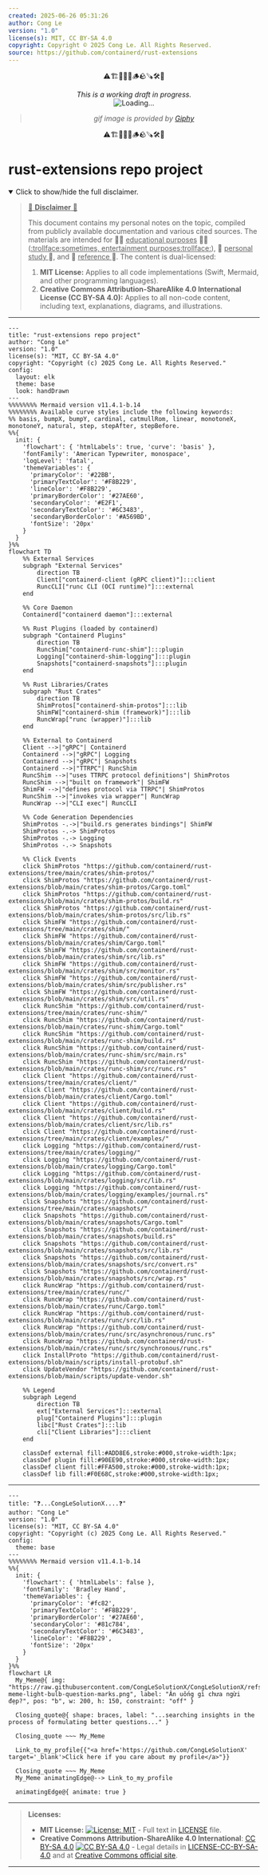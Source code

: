 ```yaml
---
created: 2025-06-26 05:31:26
author: Cong Le
version: "1.0"
license(s): MIT, CC BY-SA 4.0
copyright: Copyright © 2025 Cong Le. All Rights Reserved.
source: https://github.com/containerd/rust-extensions
---
```


<div align="center">
  <p>⚠️🏗️🚧🦺🧱🪵🪨🪚🛠️👷</p>
  <i>This is a working draft in progress.</i>
  <br/>
  <img alt="Loading…" src="https://media1.giphy.com/media/v1.Y2lkPTc5MGI3NjExcGFqMGFhN2NraXc4Z251bGU0NTQ4ajFha2pnNTB5YXQ4emFybWliZyZlcD12MV9pbnRlcm5hbF9naWZfYnlfaWQmY3Q9Zw/y1MLeSPFMuMrmNMBLN/giphy.gif"/>
  <br/>
  <blockquote>
	  <i>gif image is provided by <a href="https://giphy.com">Giphy</a></i>
  </blockquote>
  <p>⚠️🏗️🚧🦺🧱🪵🪨🪚🛠️👷</p>

</div>


# rust-extensions repo project
<details open>
<summary>Click to show/hide the full disclaimer.</summary>
   
> <ins>📢 **Disclaimer** 🚨</ins>
>
> This document contains my personal notes on the topic,
> compiled from publicly available documentation and various cited sources.
> The materials are intended for 👨‍🎓 <ins>educational purposes</ins> 👨‍🎓 (<ins>:trollface:sometimes, entertainment purposes:trollface:</ins>), 📖 <ins> personal study </ins> 📖, and 🔖 <ins> reference </ins> 🔖.
> The content is dual-licensed:
> 1. **MIT License:** Applies to all code implementations (Swift, Mermaid, and other programming languages).
> 2. **Creative Commons Attribution-ShareAlike 4.0 International License (CC BY-SA 4.0):** Applies to all non-code content, including text, explanations, diagrams, and illustrations.

</details>


----

```mermaid
---
title: "rust-extensions repo project"
author: "Cong Le"
version: "1.0"
license(s): "MIT, CC BY-SA 4.0"
copyright: "Copyright (c) 2025 Cong Le. All Rights Reserved."
config:
  layout: elk
  theme: base
  look: handDrawn
---
%%%%%%%% Mermaid version v11.4.1-b.14
%%%%%%%% Available curve styles include the following keywords:
%% basis, bumpX, bumpY, cardinal, catmullRom, linear, monotoneX, monotoneY, natural, step, stepAfter, stepBefore.
%%{
  init: {
    'flowchart': { 'htmlLabels': true, 'curve': 'basis' },
    'fontFamily': 'American Typewriter, monospace',
    'logLevel': 'fatal',
    'themeVariables': {
      'primaryColor': '#22BB',
      'primaryTextColor': '#F8B229',
      'lineColor': '#F8B229',
      'primaryBorderColor': '#27AE60',
      'secondaryColor': '#E2F1',
      'secondaryTextColor': '#6C3483',
      'secondaryBorderColor': '#A569BD',
      'fontSize': '20px'
    }
  }
}%%
flowchart TD
    %% External Services
    subgraph "External Services"
        direction TB
        Client["containerd-client (gRPC client)"]:::client
        RuncCLI["runc CLI (OCI runtime)"]:::external
    end

    %% Core Daemon
    Containerd["containerd daemon"]:::external

    %% Rust Plugins (loaded by containerd)
    subgraph "Containerd Plugins" 
        direction TB
        RuncShim["containerd-runc-shim"]:::plugin
        Logging["containerd-shim-logging"]:::plugin
        Snapshots["containerd-snapshots"]:::plugin
    end

    %% Rust Libraries/Crates
    subgraph "Rust Crates"
        direction TB
        ShimProtos["containerd-shim-protos"]:::lib
        ShimFW["containerd-shim (framework)"]:::lib
        RuncWrap["runc (wrapper)"]:::lib
    end

    %% External to Containerd
    Client -->|"gRPC"| Containerd
    Containerd -->|"gRPC"| Logging
    Containerd -->|"gRPC"| Snapshots
    Containerd -->|"TTRPC"| RuncShim
    RuncShim -->|"uses TTRPC protocol definitions"| ShimProtos
    RuncShim -->|"built on framework"| ShimFW
    ShimFW -->|"defines protocol via TTRPC"| ShimProtos
    RuncShim -->|"invokes via wrapper"| RuncWrap
    RuncWrap -->|"CLI exec"| RuncCLI

    %% Code Generation Dependencies
    ShimProtos -.->|"build.rs generates bindings"| ShimFW
    ShimProtos -.-> ShimProtos
    ShimProtos -.-> Logging
    ShimProtos -.-> Snapshots

    %% Click Events
    click ShimProtos "https://github.com/containerd/rust-extensions/tree/main/crates/shim-protos/"
    click ShimProtos "https://github.com/containerd/rust-extensions/blob/main/crates/shim-protos/Cargo.toml"
    click ShimProtos "https://github.com/containerd/rust-extensions/blob/main/crates/shim-protos/build.rs"
    click ShimProtos "https://github.com/containerd/rust-extensions/blob/main/crates/shim-protos/src/lib.rs"
    click ShimFW "https://github.com/containerd/rust-extensions/tree/main/crates/shim/"
    click ShimFW "https://github.com/containerd/rust-extensions/blob/main/crates/shim/Cargo.toml"
    click ShimFW "https://github.com/containerd/rust-extensions/blob/main/crates/shim/src/lib.rs"
    click ShimFW "https://github.com/containerd/rust-extensions/blob/main/crates/shim/src/monitor.rs"
    click ShimFW "https://github.com/containerd/rust-extensions/blob/main/crates/shim/src/publisher.rs"
    click ShimFW "https://github.com/containerd/rust-extensions/blob/main/crates/shim/src/util.rs"
    click RuncShim "https://github.com/containerd/rust-extensions/tree/main/crates/runc-shim/"
    click RuncShim "https://github.com/containerd/rust-extensions/blob/main/crates/runc-shim/Cargo.toml"
    click RuncShim "https://github.com/containerd/rust-extensions/blob/main/crates/runc-shim/build.rs"
    click RuncShim "https://github.com/containerd/rust-extensions/blob/main/crates/runc-shim/src/main.rs"
    click RuncShim "https://github.com/containerd/rust-extensions/blob/main/crates/runc-shim/src/runc.rs"
    click Client "https://github.com/containerd/rust-extensions/tree/main/crates/client/"
    click Client "https://github.com/containerd/rust-extensions/blob/main/crates/client/Cargo.toml"
    click Client "https://github.com/containerd/rust-extensions/blob/main/crates/client/build.rs"
    click Client "https://github.com/containerd/rust-extensions/blob/main/crates/client/src/lib.rs"
    click Client "https://github.com/containerd/rust-extensions/tree/main/crates/client/examples/"
    click Logging "https://github.com/containerd/rust-extensions/tree/main/crates/logging/"
    click Logging "https://github.com/containerd/rust-extensions/blob/main/crates/logging/Cargo.toml"
    click Logging "https://github.com/containerd/rust-extensions/blob/main/crates/logging/src/lib.rs"
    click Logging "https://github.com/containerd/rust-extensions/blob/main/crates/logging/examples/journal.rs"
    click Snapshots "https://github.com/containerd/rust-extensions/tree/main/crates/snapshots/"
    click Snapshots "https://github.com/containerd/rust-extensions/blob/main/crates/snapshots/Cargo.toml"
    click Snapshots "https://github.com/containerd/rust-extensions/blob/main/crates/snapshots/build.rs"
    click Snapshots "https://github.com/containerd/rust-extensions/blob/main/crates/snapshots/src/lib.rs"
    click Snapshots "https://github.com/containerd/rust-extensions/blob/main/crates/snapshots/src/convert.rs"
    click Snapshots "https://github.com/containerd/rust-extensions/blob/main/crates/snapshots/src/wrap.rs"
    click RuncWrap "https://github.com/containerd/rust-extensions/tree/main/crates/runc/"
    click RuncWrap "https://github.com/containerd/rust-extensions/blob/main/crates/runc/Cargo.toml"
    click RuncWrap "https://github.com/containerd/rust-extensions/blob/main/crates/runc/src/lib.rs"
    click RuncWrap "https://github.com/containerd/rust-extensions/blob/main/crates/runc/src/asynchronous/runc.rs"
    click RuncWrap "https://github.com/containerd/rust-extensions/blob/main/crates/runc/src/synchronous/runc.rs"
    click InstallProto "https://github.com/containerd/rust-extensions/blob/main/scripts/install-protobuf.sh"
    click UpdateVendor "https://github.com/containerd/rust-extensions/blob/main/scripts/update-vendor.sh"

    %% Legend
    subgraph Legend
        direction TB
        ext["External Services"]:::external
        plug["Containerd Plugins"]:::plugin
        libc["Rust Crates"]:::lib
        cli["Client Libraries"]:::client
    end

    classDef external fill:#ADD8E6,stroke:#000,stroke-width:1px;
    classDef plugin fill:#90EE90,stroke:#000,stroke-width:1px;
    classDef client fill:#FFA500,stroke:#000,stroke-width:1px;
    classDef lib fill:#F0E68C,stroke:#000,stroke-width:1px;

```

----

```mermaid
---
title: "❓...CongLeSolutionX....❓"
author: "Cong Le"
version: "1.0"
license(s): "MIT, CC BY-SA 4.0"
copyright: "Copyright (c) 2025 Cong Le. All Rights Reserved."
config:
  theme: base
---
%%%%%%%% Mermaid version v11.4.1-b.14
%%{
  init: {
    'flowchart': { 'htmlLabels': false },
    'fontFamily': 'Bradley Hand',
    'themeVariables': {
      'primaryColor': '#fc82',
      'primaryTextColor': '#F8B229',
      'primaryBorderColor': '#27AE60',
      'secondaryColor': '#81c784',
      'secondaryTextColor': '#6C3483',
      'lineColor': '#F8B229',
      'fontSize': '20px'
    }
  }
}%%
flowchart LR
  My_Meme@{ img: "https://raw.githubusercontent.com/CongLeSolutionX/CongLeSolutionX/refs/heads/main/assets/images/My-meme-light-bulb-question-marks.png", label: "Ăn uống gì chưa ngừi đẹp?", pos: "b", w: 200, h: 150, constraint: "off" }

  Closing_quote@{ shape: braces, label: "...searching insights in the process of formulating better questions..." }

  Closing_quote ~~~ My_Meme
    
  Link_to_my_profile{{"<a href='https://github.com/CongLeSolutionX' target='_blank'>Click here if you care about my profile</a>"}}

  Closing_quote ~~~ My_Meme
  My_Meme animatingEdge@--> Link_to_my_profile
  
  animatingEdge@{ animate: true }

```

---
>**Licenses:**
>
>- **MIT License:**  [![License: MIT](https://img.shields.io/badge/License-MIT-yellow.svg)](LICENSE) - Full text in [LICENSE](LICENSE) file.
>- **Creative Commons Attribution-ShareAlike 4.0 International**: [CC BY-SA 4.0](https://creativecommons.org/licenses/by-sa/4.0/) [![CC BY-SA 4.0](https://licensebuttons.net/l/by-sa/4.0/88x31.png)](https://creativecommons.org/licenses/by-sa/4.0/) - Legal details in [LICENSE-CC-BY-SA-4.0](THE_PAST/LICENSE-CC-BY-SA-4.0) and at [Creative Commons official site](https://creativecommons.org/licenses/by-sa/4.0/).
>
---
